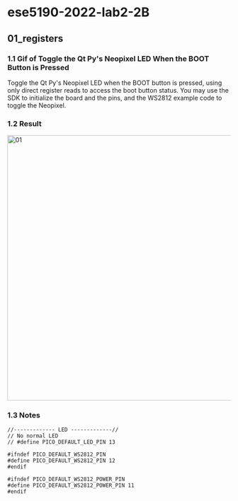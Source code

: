 # ese5190-2022-lab2-2B

## 01_registers

### 1.1 Gif of Toggle the Qt Py's Neopixel LED When the BOOT Button is Pressed

Toggle the Qt Py's Neopixel LED when the BOOT button is pressed, using only direct register reads to access the boot button status. You may use the SDK to initialize the board and the pins, and the WS2812 example code to toggle the Neopixel.

### 1.2 Result

<img src="./01_registers.gif" alt="01" width="600"/>

### 1.3 Notes
```
//------------- LED -------------//
// No normal LED
// #define PICO_DEFAULT_LED_PIN 13

#ifndef PICO_DEFAULT_WS2812_PIN
#define PICO_DEFAULT_WS2812_PIN 12
#endif

#ifndef PICO_DEFAULT_WS2812_POWER_PIN
#define PICO_DEFAULT_WS2812_POWER_PIN 11
#endif
```
